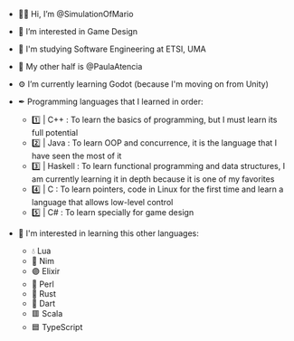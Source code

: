 - 👋🏻 Hi, I’m @SimulationOfMario
- 👀 I’m interested in Game Design
- 📖 I'm studying Software Engineering at ETSI, UMA
- 💜 My other half is @PaulaAtencia 
- ⚙ I’m currently learning Godot (because I'm moving on from Unity)
- ✒ Programming languages that I learned in order:
    - 1️⃣ | C++        : To learn the basics of programming, but I must learn its full potential
    - 2️⃣ | Java       : To learn OOP and concurrence, it is the language that I have seen the most of it
    - 3️⃣ | Haskell    : To learn functional programming and data structures, I am currently learning it in depth because it is one of my favorites
    - 4️⃣ | C          : To learn pointers, code in Linux for the first time and learn a language that allows low-level control
    - 5️⃣ | C#         : To learn specially for game design

- 🧠 I'm interested in learning this other languages:
    - 💧 Lua
    - 👑 Nim
    - 🟣 Elixir
    - 🐫 Perl
    - 🦀 Rust
    - 🎯 Dart
    - 🟥 Scala
    - 🟦 TypeScript
<!---
SimulationOfMario/SimulationOfMario is a ✨ special ✨ repository because its `README.md` (this file) appears on your GitHub profile.
You can click the Preview link to take a look at your changes.
--->
